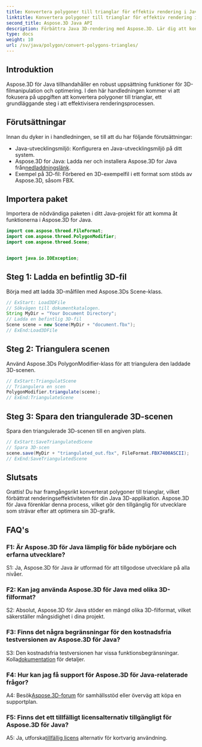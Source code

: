 ```yaml
---
title: Konvertera polygoner till trianglar för effektiv rendering i Java 3D
linktitle: Konvertera polygoner till trianglar för effektiv rendering i Java 3D
second_title: Aspose.3D Java API
description: Förbättra Java 3D-rendering med Aspose.3D. Lär dig att konvertera polygoner till trianglar för optimal prestanda. Ladda ner nu för en sömlös 3D-utvecklingsupplevelse.
type: docs
weight: 10
url: /sv/java/polygon/convert-polygons-triangles/
---
```

## Introduktion

Aspose.3D för Java tillhandahåller en robust uppsättning funktioner för 3D-filmanipulation och optimering. I den här handledningen kommer vi att fokusera på uppgiften att konvertera polygoner till trianglar, ett grundläggande steg i att effektivisera renderingsprocessen.

## Förutsättningar

Innan du dyker in i handledningen, se till att du har följande förutsättningar:

- Java-utvecklingsmiljö: Konfigurera en Java-utvecklingsmiljö på ditt system.
-  Aspose.3D for Java: Ladda ner och installera Aspose.3D for Java från[nedladdningslänk](https://releases.aspose.com/3d/java/).
- Exempel på 3D-fil: Förbered en 3D-exempelfil i ett format som stöds av Aspose.3D, såsom FBX.

## Importera paket

Importera de nödvändiga paketen i ditt Java-projekt för att komma åt funktionerna i Aspose.3D for Java.

```java
import com.aspose.threed.FileFormat;
import com.aspose.threed.PolygonModifier;
import com.aspose.threed.Scene;


import java.io.IOException;
```

## Steg 1: Ladda en befintlig 3D-fil

Börja med att ladda 3D-målfilen med Aspose.3Ds Scene-klass.

```java
// ExStart: Load3DFile
// Sökvägen till dokumentkatalogen.
String MyDir = "Your Document Directory";
// Ladda en befintlig 3D-fil
Scene scene = new Scene(MyDir + "document.fbx");
// ExEnd:Load3DFile
```

## Steg 2: Triangulera scenen

Använd Aspose.3Ds PolygonModifier-klass för att triangulera den laddade 3D-scenen.

```java
// ExStart:TriangulatScene
// Triangulera en scen
PolygonModifier.triangulate(scene);
// ExEnd:TriangulateScene
```

## Steg 3: Spara den triangulerade 3D-scenen

Spara den triangulerade 3D-scenen till en angiven plats.

```java
// ExStart:SaveTriangulatedScene
// Spara 3D-scen
scene.save(MyDir + "triangulated_out.fbx", FileFormat.FBX7400ASCII);
// ExEnd:SaveTriangulatedScene
```

## Slutsats

Grattis! Du har framgångsrikt konverterat polygoner till trianglar, vilket förbättrat renderingseffektiviteten för din Java 3D-applikation. Aspose.3D för Java förenklar denna process, vilket gör den tillgänglig för utvecklare som strävar efter att optimera sin 3D-grafik.

## FAQ's

### F1: Är Aspose.3D för Java lämplig för både nybörjare och erfarna utvecklare?

S1: Ja, Aspose.3D för Java är utformad för att tillgodose utvecklare på alla nivåer.

### F2: Kan jag använda Aspose.3D för Java med olika 3D-filformat?

S2: Absolut, Aspose.3D för Java stöder en mängd olika 3D-filformat, vilket säkerställer mångsidighet i dina projekt.

### F3: Finns det några begränsningar för den kostnadsfria testversionen av Aspose.3D för Java?

S3: Den kostnadsfria testversionen har vissa funktionsbegränsningar. Kolla[dokumentation](https://reference.aspose.com/3d/java/) för detaljer.

### F4: Hur kan jag få support för Aspose.3D för Java-relaterade frågor?

 A4: Besök[Aspose.3D-forum](https://forum.aspose.com/c/3d/18) för samhällsstöd eller överväg att köpa en supportplan.

### F5: Finns det ett tillfälligt licensalternativ tillgängligt för Aspose.3D för Java?

 A5: Ja, utforska[tillfällig licens](https://purchase.aspose.com/temporary-license/) alternativ för kortvarig användning.